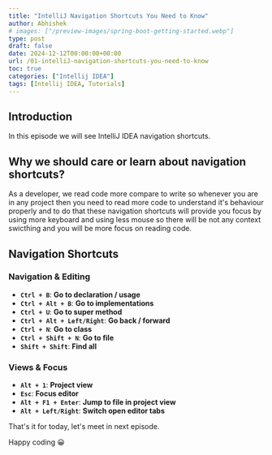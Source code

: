 ```yaml
---
title: "IntelliJ Navigation Shortcuts You Need to Know"
author: Abhishek
# images: ["/preview-images/spring-boot-getting-started.webp"]
type: post
draft: false
date: 2024-12-12T00:00:00+00:00
url: /01-intelliJ-navigation-shortcuts-you-need-to-know
toc: true
categories: ["Intellij IDEA"]
tags: [Intellij IDEA, Tutorials]
---
```


## Introduction
In this episode we will see IntelliJ IDEA navigation shortcuts.

## Why we should care or learn about navigation shortcuts?
As a developer, we read code more compare to write so whenever you are in any project
then you need to read more code to understand it's behaviour properly and to do that these navigation shortcuts will provide you focus by using more keyboard and using less mouse so there will be not any context swicthing and you will be more focus on reading code.

## Navigation Shortcuts

### Navigation & Editing

- **`Ctrl + B`**: **Go to declaration / usage**
- **`Ctrl + Alt + B`**: **Go to implementations**
- **`Ctrl + U`**: **Go to super method**
- **`Ctrl + Alt + Left/Right`**: **Go back / forward**
- **`Ctrl + N`**: **Go to class**
- **`Ctrl + Shift + N`**: **Go to file**
- **`Shift + Shift`**: **Find all**

### Views & Focus

- **`Alt + 1`**: **Project view**
- **`Esc`**: **Focus editor**
- **`Alt + F1 + Enter`**: **Jump to file in project view**
- **`Alt + Left/Right`**: **Switch open editor tabs**




That's it for today, let's meet in next episode.

Happy coding :grinning:












